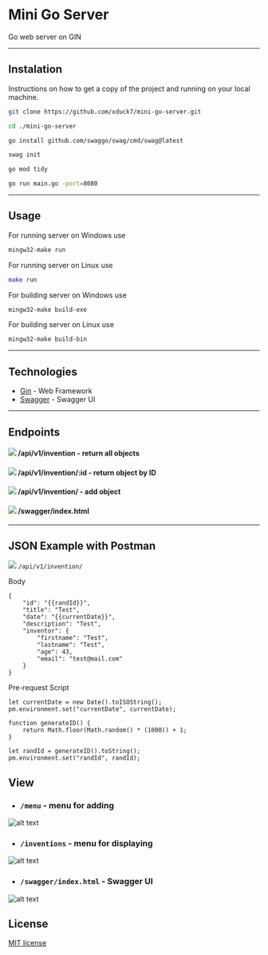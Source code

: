 # Mini Go Server
Go web server on GIN

---
## Instalation

Instructions on how to get a copy of the project and running on your local machine.

```bash
git clone https://github.com/xduck7/mini-go-server.git
```

```bash
cd ./mini-go-server
```

```bash
go install github.com/swaggo/swag/cmd/swag@latest
```

```bash
swag init
```

```bash
go mod tidy
```

```bash
go run main.go -port=8080
```



---
## Usage

For running server on Windows use

```bash
mingw32-make run
```
For running server on Linux use

```bash
make run
``` 

For building server on Windows use
```bash
mingw32-make build-exe
``` 
For building server on Linux use
```bash
mingw32-make build-bin
``` 
---
## Technologies


* [Gin](https://github.com/gin-gonic/gin/) - Web Framework
* [Swagger](https://github.com/swaggo/swag) - Swagger UI

---


## Endpoints
#### [![](https://img.shields.io/badge/-GET-mediumgreen?style=flat&logo=GET&logoColor=white)]()  /api/v1/invention - return all objects
#### [![](https://img.shields.io/badge/-GET-mediumgreen?style=flat&logo=GET&logoColor=white)]()  /api/v1/invention/:id - return object by ID
#### [![](https://img.shields.io/badge/-POST-orange?style=flat&logo=GET&logoColor=white)]()  /api/v1/invention/ - add object
#### [![](https://img.shields.io/badge/-Swagger-mediumgreen?style=flat&logo=Swagger&logoColor=white)]()  /swagger/index.html

---
## JSON Example with Postman
 [![](https://img.shields.io/badge/-POST-orange?style=flat&logo=GET&logoColor=white)]() ```/api/v1/invention/```
 
 Body
```
{
    "id": "{{randId}}",
    "title": "Test",
    "date": "{{currentDate}}",
    "description": "Test",
    "inventor": {
        "firstname": "Test",
        "lastname": "Test",
        "age": 43,
        "email": "test@mail.com"
    }
}
```
Pre-request Script
```
let currentDate = new Date().toISOString();
pm.environment.set("currentDate", currentDate);

function generateID() {
    return Math.floor(Math.random() * (1000)) + 1;
}

let randId = generateID().toString();
pm.environment.set("randId", randId);

```
## View

* ### `````/menu````` - menu for adding

![alt text](https://i.imgur.com/bcm17mK.png)


* ### `````/inventions````` - menu for displaying

![alt text](https://i.imgur.com/hp3oyVL.png)

* ### `````/swagger/index.html````` - Swagger UI
![alt text](https://i.imgur.com/tPxCqx8.png)




## License
[MIT license](https://choosealicense.com/licenses/mit/)

